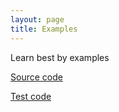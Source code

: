 ```yaml
---
layout: page
title: Examples
---
```


Learn best by examples

[Source code][1]

[Test code][2]

[1]: https://github.com/xinminlabs/synvert-snippets-ruby/tree/master/lib
[2]: https://github.com/xinminlabs/synvert-snippets-ruby/tree/master/spec